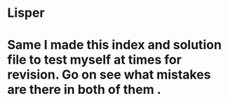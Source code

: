 # Lisper
# Same I made this index and solution file to test myself at times for revision. Go on see what mistakes are there in both of them . 

